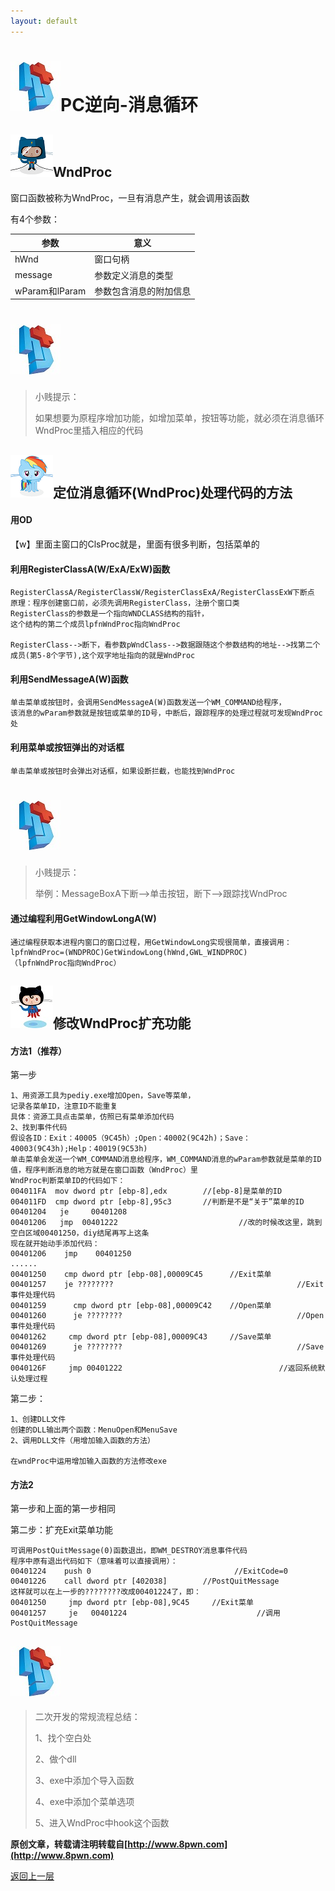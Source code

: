 ```yaml
---
layout: default
---
```

# ![](../img/hj.jpg)PC逆向-消息循环


## ![](../img/github14.png)WndProc

窗口函数被称为WndProc，一旦有消息产生，就会调用该函数

有4个参数：

| 参数           | 意义                   |
| -------------- | ---------------------- |
| hWnd           | 窗口句柄               |
| message        | 参数定义消息的类型     |
| wParam和lParam | 参数包含消息的附加信息 |

# ![](../img/hj.jpg)
>小贱提示：
>
>如果想要为原程序增加功能，如增加菜单，按钮等功能，就必须在消息循环WndProc里插入相应的代码

## ![](../img/github15.png)定位消息循环(WndProc)处理代码的方法

#### 用OD

【w】里面主窗口的ClsProc就是，里面有很多判断，包括菜单的

#### 利用RegisterClassA(W/ExA/ExW)函数
```
RegisterClassA/RegisterClassW/RegisterClassExA/RegisterClassExW下断点
原理：程序创建窗口前，必须先调用RegisterClass，注册个窗口类
RegisterClass的参数是一个指向WNDCLASS结构的指针，
这个结构的第二个成员lpfnWndProc指向WndProc

RegisterClass-->断下，看参数pWndClass-->数据跟随这个参数结构的地址-->找第二个成员(第5-8个字节),这个双字地址指向的就是WndProc
```

#### 利用SendMessageA(W)函数

```
单击菜单或按钮时，会调用SendMessageA(W)函数发送一个WM_COMMAND给程序，
该消息的wParam参数就是按钮或菜单的ID号，中断后，跟踪程序的处理过程就可发现WndProc处
```

#### 利用菜单或按钮弹出的对话框
```
单击菜单或按钮时会弹出对话框，如果设断拦截，也能找到WndProc
```
# ![](../img/hj.jpg)
>小贱提示：
>
>举例：MessageBoxA下断-->单击按钮，断下-->跟踪找WndProc



#### 通过编程利用GetWindowLongA(W)
```
通过编程获取本进程内窗口的窗口过程，用GetWindowLong实现很简单，直接调用：
lpfnWndProc=(WNDPROC)GetWindowLong(hWnd,GWL_WINDPROC)
（lpfnWndProc指向WndProc）
```

## ![](../img/github16.png)修改WndProc扩充功能

#### 方法1（推荐）
第一步
```
1、用资源工具为pediy.exe增加Open，Save等菜单，
记录各菜单ID，注意ID不能重复
具体：资源工具点击菜单，仿照已有菜单添加代码
2、找到事件代码
假设各ID：Exit：40005（9C45h）;Open：40002(9C42h)；Save：40003(9C43h);Help：40019(9C53h)
单击菜单会发送一个WM_COMMAND消息给程序，WM_COMMAND消息的wParam参数就是菜单的ID值，程序判断消息的地方就是在窗口函数（WndProc）里
WndProc判断菜单ID的代码如下：
004011FA  mov dword ptr [ebp-8],edx        //[ebp-8]是菜单的ID
004011FD  cmp dword ptr [ebp-8],95c3       //判断是不是“关于”菜单的ID
00401204   je     00401208
00401206   jmp  00401222                           //改的时候改这里，跳到空白区域00401250，diy结尾再写上这条
现在就开始动手添加代码：
00401206    jmp    00401250
......
00401250    cmp dword ptr [ebp-08],00009C45      //Exit菜单
00401257    je ????????                                         //Exit事件处理代码
00401259      cmp dword ptr [ebp-08],00009C42    //Open菜单
00401260      je ????????                                       //Open事件处理代码
00401262     cmp dword ptr [ebp-08],00009C43     //Save菜单
00401269      je ????????                                       //Save事件处理代码
0040126F     jmp 00401222                                   //返回系统默认处理过程
```
第二步：
```
1、创建DLL文件
创建的DLL输出两个函数：MenuOpen和MenuSave
2、调用DLL文件（用增加输入函数的方法）

在wndProc中运用增加输入函数的方法修改exe
```
#### 方法2
第一步和上面的第一步相同

第二步：扩充Exit菜单功能
```
可调用PostQuitMessage(0)函数退出，即WM_DESTROY消息事件代码
程序中原有退出代码如下（意味着可以直接调用）：
00401224    push 0                                //ExitCode=0
00401226    call dword ptr [402038]        //PostQuitMessage
这样就可以在上一步的????????改成00401224了，即：
00401250     jmp dword ptr [ebp-08],9C45     //Exit菜单
00401257     je   00401224                             //调用PostQuitMessage
```
## ![](../img/hj.jpg)
>二次开发的常规流程总结：
>
>1、找个空白处
>
>2、做个dll
>
>3、exe中添加个导入函数
>
>4、exe中添加个菜单选项
>
>5、进入WndProc中hook这个函数

__原创文章，转载请注明转载自[http://www.8pwn.com](http://www.8pwn.com)__

[返回上一层](./reverse)
